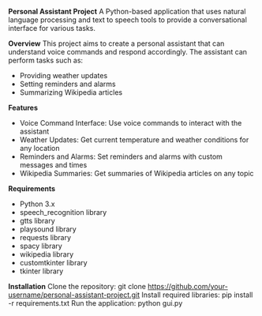 **Personal Assistant Project**
A Python-based application that uses natural language processing and text to speech tools to provide a conversational interface for various tasks.

**Overview**
This project aims to create a personal assistant that can understand voice commands and respond accordingly. The assistant can perform tasks such as:

* Providing weather updates
* Setting reminders and alarms
* Summarizing Wikipedia articles

**Features**
* Voice Command Interface: Use voice commands to interact with the assistant
* Weather Updates: Get current temperature and weather conditions for any location
* Reminders and Alarms: Set reminders and alarms with custom messages and times
* Wikipedia Summaries: Get summaries of Wikipedia articles on any topic

**Requirements**
* Python 3.x
* speech_recognition library
* gtts library
* playsound library
* requests library
* spacy library
* wikipedia library
* customtkinter library
* tkinter library

**Installation**
Clone the repository: git clone https://github.com/your-username/personal-assistant-project.git
Install required libraries: pip install -r requirements.txt
Run the application: python gui.py
